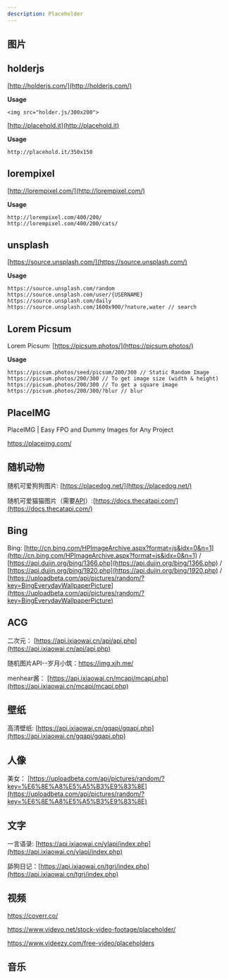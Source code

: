 ```yaml
---
description: Placeholder
---
```


## 图片

## holderjs

[http://holderjs.com/](http://holderjs.com/)

**Usage**

```text
<img src="holder.js/300x200">
```

[http://placehold.it](http://placehold.it)

**Usage**

```text
http://placehold.it/350x150
```

## lorempixel

[http://lorempixel.com/](http://lorempixel.com/)

**Usage**

```text
http://lorempixel.com/400/200/
http://lorempixel.com/400/200/cats/
```

## unsplash
[https://source.unsplash.com/](https://source.unsplash.com/)

**Usage**

```text
https://source.unsplash.com/random
https://source.unsplash.com/user/{USERNAME}
https://source.unsplash.com/daily
https://source.unsplash.com/1600x900/?nature,water // search
```
## Lorem Picsum
Lorem Picsum: [https://picsum.photos/](https://picsum.photos/)

**Usage**

```text
https://picsum.photos/seed/picsum/200/300 // Static Random Image
https://picsum.photos/200/300 // To get image size (width & height) 
https://picsum.photos/200/300 // To get a square image
https://picsum.photos/200/300/?blur // blur
```

## PlaceIMG

PlaceIMG | Easy FPO and Dummy Images for Any Project

https://placeimg.com/

## 随机动物

随机可爱狗狗图片: [https://placedog.net/](https://placedog.net/)

随机可爱猫猫图片（需要[API](https://thecatapi.com/)）:[https://docs.thecatapi.com/](https://docs.thecatapi.com/)

## Bing
Bing: [http://cn.bing.com/HPImageArchive.aspx?format=js&idx=0&n=1](http://cn.bing.com/HPImageArchive.aspx?format=js&idx=0&n=1) / [https://api.dujin.org/bing/1366.php](https://api.dujin.org/bing/1366.php) / [https://api.dujin.org/bing/1920.php](https://api.dujin.org/bing/1920.php) / [https://uploadbeta.com/api/pictures/random/?key=BingEverydayWallpaperPicture](https://uploadbeta.com/api/pictures/random/?key=BingEverydayWallpaperPicture)

## ACG

二次元： [https://api.ixiaowai.cn/api/api.php](https://api.ixiaowai.cn/api/api.php) 

随机图片API--岁月小筑：https://img.xjh.me/

menhear酱： [https://api.ixiaowai.cn/mcapi/mcapi.php](https://api.ixiaowai.cn/mcapi/mcapi.php)

## 壁纸
高清壁纸: [https://api.ixiaowai.cn/gqapi/gqapi.php](https://api.ixiaowai.cn/gqapi/gqapi.php)

## 人像
美女： [https://uploadbeta.com/api/pictures/random/?key=%E6%8E%A8%E5%A5%B3%E9%83%8E](https://uploadbeta.com/api/pictures/random/?key=%E6%8E%A8%E5%A5%B3%E9%83%8E)

## 文字

一言语录: [https://api.ixiaowai.cn/ylapi/index.php](https://api.ixiaowai.cn/ylapi/index.php) 

舔狗日记：[https://api.ixiaowai.cn/tgrj/index.php](https://api.ixiaowai.cn/tgrj/index.php)

## 视频

https://coverr.co/

https://www.videvo.net/stock-video-footage/placeholder/

https://www.videezy.com/free-video/placeholders

## 音乐
